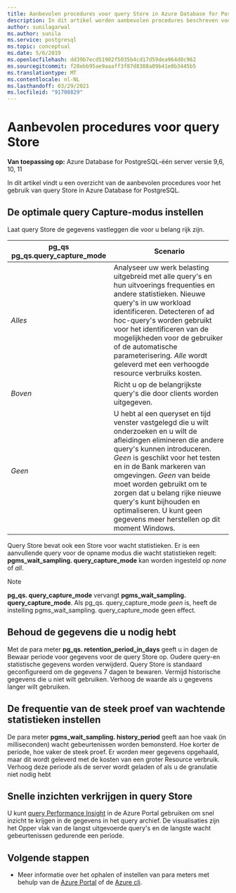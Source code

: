 ```yaml
---
title: Aanbevolen procedures voor query Store in Azure Database for PostgreSQL-één server
description: In dit artikel worden aanbevolen procedures beschreven voor het query archief in Azure Database for PostgreSQL-één-server.
author: sunilagarwal
ms.author: sunila
ms.service: postgresql
ms.topic: conceptual
ms.date: 5/6/2019
ms.openlocfilehash: dd39b7ecd51902f5035b4cd17d59dea964d0c962
ms.sourcegitcommit: f28ebb95ae9aaaff3f87d8388a09b41e0b3445b5
ms.translationtype: MT
ms.contentlocale: nl-NL
ms.lasthandoff: 03/29/2021
ms.locfileid: "91708829"
---
```

# <a name="best-practices-for-query-store"></a>Aanbevolen procedures voor query Store

**Van toepassing op:** Azure Database for PostgreSQL-één server versie 9,6, 10, 11

In dit artikel vindt u een overzicht van de aanbevolen procedures voor het gebruik van query Store in Azure Database for PostgreSQL.

## <a name="set-the-optimal-query-capture-mode"></a>De optimale query Capture-modus instellen
Laat query Store de gegevens vastleggen die voor u belang rijk zijn. 

|**pg_qs pg_qs.query_capture_mode** | **Scenario**|
|---|---|
|_Alles_  |Analyseer uw werk belasting uitgebreid met alle query's en hun uitvoerings frequenties en andere statistieken. Nieuwe query's in uw workload identificeren. Detecteren of ad hoc-query's worden gebruikt voor het identificeren van de mogelijkheden voor de gebruiker of de automatische parameterisering. _Alle_ wordt geleverd met een verhoogde resource verbruiks kosten. |
|_Boven_  |Richt u op de belangrijkste query's die door clients worden uitgegeven.
|_Geen_ |U hebt al een queryset en tijd venster vastgelegd die u wilt onderzoeken en u wilt de afleidingen elimineren die andere query's kunnen introduceren. _Geen_ is geschikt voor het testen en in de Bank markeren van omgevingen. _Geen_ van beide moet worden gebruikt om te zorgen dat u belang rijke nieuwe query's kunt bijhouden en optimaliseren. U kunt geen gegevens meer herstellen op dit moment Windows. |

Query Store bevat ook een Store voor wacht statistieken. Er is een aanvullende query voor de opname modus die wacht statistieken regelt: **pgms_wait_sampling. query_capture_mode** kan worden ingesteld op _none_ of _all_. 

> [!NOTE] 
> **pg_qs. query_capture_mode** vervangt **pgms_wait_sampling. query_capture_mode**. Als pg_qs. query_capture_mode _geen_ is, heeft de instelling pgms_wait_sampling. query_capture_mode geen effect. 


## <a name="keep-the-data-you-need"></a>Behoud de gegevens die u nodig hebt
Met de para meter **pg_qs. retention_period_in_days** geeft u in dagen de Bewaar periode voor gegevens voor de query Store op. Oudere query-en statistische gegevens worden verwijderd. Query Store is standaard geconfigureerd om de gegevens 7 dagen te bewaren. Vermijd historische gegevens die u niet wilt gebruiken. Verhoog de waarde als u gegevens langer wilt gebruiken.


## <a name="set-the-frequency-of-wait-stats-sampling"></a>De frequentie van de steek proef van wachtende statistieken instellen 
De para meter **pgms_wait_sampling. history_period** geeft aan hoe vaak (in milliseconden) wacht gebeurtenissen worden bemonsterd. Hoe korter de periode, hoe vaker de steek proef. Er worden meer gegevens opgehaald, maar dit wordt geleverd met de kosten van een groter Resource verbruik. Verhoog deze periode als de server wordt geladen of als u de granulatie niet nodig hebt


## <a name="get-quick-insights-into-query-store"></a>Snelle inzichten verkrijgen in query Store
U kunt [query Performance Insight](concepts-query-performance-insight.md) in de Azure Portal gebruiken om snel inzicht te krijgen in de gegevens in het query archief. De visualisaties zijn het Opper vlak van de langst uitgevoerde query's en de langste wacht gebeurtenissen gedurende een periode.

## <a name="next-steps"></a>Volgende stappen
- Meer informatie over het ophalen of instellen van para meters met behulp van de [Azure Portal](howto-configure-server-parameters-using-portal.md) of de [Azure cli](howto-configure-server-parameters-using-cli.md).